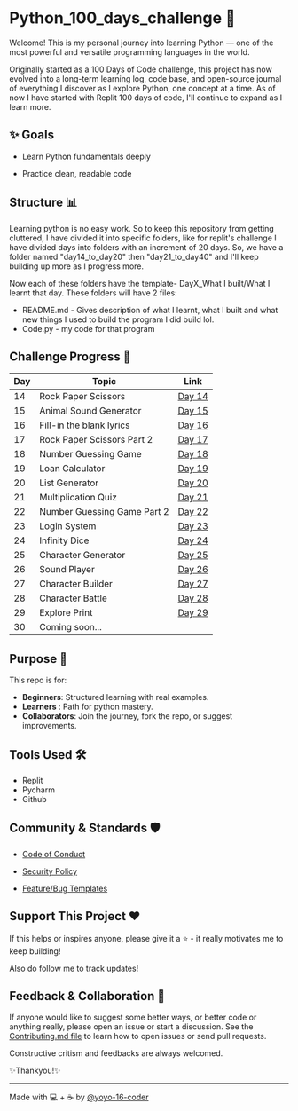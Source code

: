 # Python_100_days_challenge 🚀

Welcome! This is my personal journey into learning Python — one of the most powerful and versatile programming languages in the world.

Originally started as a 100 Days of Code challenge, this project has now evolved into a long-term learning log, code base, and open-source journal of everything I discover as I explore Python, one concept at a time.
As of now I have started with Replit 100 days of code, I'll continue to expand as I learn more.

## ✨ Goals
- Learn Python fundamentals deeply

- Practice clean, readable code

## Structure 📊

Learning python is no easy work. So to keep this repository from getting cluttered, I have divided it into specific folders, like for replit's challenge I have divided days into folders with an increment of 20 days. So, we have a folder named "day14_to_day20" then "day21_to_day40" and I'll keep building up more as I progress more.

Now each of these folders have the template- DayX_What I built/What I learnt that day. 
These folders will have 2 files:
- README.md - Gives description of what I learnt, what I built and what new things I used to build the program I did build lol.
- Code.py - my code for that program

## Challenge Progress 📅

  | Day | Topic                       | Link                                                                                           |
  |-----|-----------------------------|------------------------------------------------------------------------------------------------|
  | 14  | Rock Paper Scissors         | [Day 14](.Replit_100_Days_Code_Challenge/day14_to_day20/Day14_Rock_Paper_and_Scissors)         |
  | 15  | Animal Sound Generator      | [Day 15](Replit_100_Days_Code_Challenge/day14_to_day20/Day15_Animal_Sound_Generator)           |
  | 16  | Fill-in the blank lyrics    | [Day 16](Replit_100_Days_Code_Challenge/day14_to_day20/Day16_Fill-in_the_blank_lyrics)         |
  | 17  | Rock Paper Scissors Part 2  | [Day 17](Replit_100_Days_Code_Challenge/day14_to_day20/Day17_Rock_paper_and_scissors_Part_2)   |
  | 18  | Number Guessing Game        | [Day 18](Replit_100_Days_Code_Challenge/day14_to_day20/Day18_Number_Guessing_Game)             |
  | 19  | Loan Calculator             | [Day 19](Replit_100_Days_Code_Challenge/day14_to_day20/Day19_Loan_Calculator)                  |
  | 20  | List Generator              | [Day 20](Replit_100_Days_Code_Challenge/day14_to_day20/Day20_List_Generator)                   |
  | 21  | Multiplication Quiz         | [Day 21](Replit_100_Days_Code_Challenge/day21_to_day40/Day21_Multiplication_Quiz)              |
  | 22  | Number Guessing Game Part 2 | [Day 22](Replit_100_Days_Code_Challenge/day21_to_day40/Day22_Number_Guessing_Game_Part_2)      |
  | 23  | Login System                | [Day 23](Replit_100_Days_Code_Challenge/day21_to_day40/Day23_Login_System)                     |
  | 24  | Infinity Dice               | [Day 24](Replit_100_Days_Code_Challenge/day21_to_day40/Day24_Infinity_Dice)                    |
  | 25  | Character Generator         | [Day 25](Replit_100_Days_Code_Challenge/day21_to_day40/Day25_Character_Generator)              |
  | 26  | Sound Player                | [Day 26](Replit_100_Days_Code_Challenge/day21_to_day40/Day26_Sound_Player)                     |
  | 27  | Character Builder           | [Day 27](Replit_100_Days_Code_Challenge/day21_to_day40/Day27_Character_Builder)                |
  | 28  | Character Battle            | [Day 28](Replit_100_Days_Code_Challenge/day21_to_day40/Day28_Character_Battle)                 |
  | 29  | Explore Print               | [Day 29](Replit_100_Days_Code_Challenge/day21_to_day40/Day29_Explore_print)                    |
  | 30  | Coming soon...              |                                                                                                |

## Purpose 🧠
This repo is for:
- **Beginners**: Structured learning with real examples.
- **Learners** : Path for python mastery.
- **Collaborators**: Join the journey, fork the repo, or suggest improvements.
  
## Tools Used 🛠️
- Replit
- Pycharm
- Github

## Community & Standards 🛡️

- [Code of Conduct](CODE_OF_CONDUCT.md)

- [Security Policy](.github/SECURITY.md)

- [Feature/Bug Templates](.github/ISSUE_TEMPLATE)


## Support This Project ❤️
  If this helps or inspires anyone, please give it a ⭐ - it really motivates me to keep building!
  
  Also do follow me to track updates!

## Feedback & Collaboration 🤝
If anyone would like to suggest some better ways, or better code or anything really, please open an issue or start a discussion. See the [Contributing.md file](.github/CONTRIBUTING.md) to learn how to open issues or send pull requests.

Constructive critism and feedbacks are always welcomed.

✨Thankyou!✨

___

Made with 💻 + ☕ by [@yoyo-16-coder](https://github.com/yoyo-16-coder)


  
